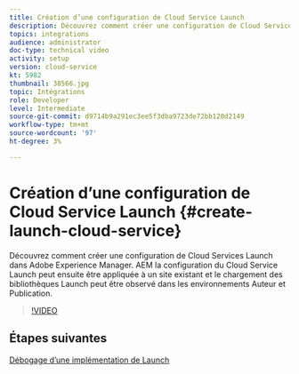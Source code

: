 ```yaml
---
title: Création d’une configuration de Cloud Service Launch
description: Découvrez comment créer une configuration de Cloud Services Launch. La configuration du Cloud Service Launch peut ensuite être appliquée à un site existant et le chargement des bibliothèques Launch peut être observé dans les environnements Auteur et Publication.
topics: integrations
audience: administrator
doc-type: technical video
activity: setup
version: cloud-service
kt: 5982
thumbnail: 38566.jpg
topic: Intégrations
role: Developer
level: Intermediate
source-git-commit: d9714b9a291ec3ee5f3dba9723de72bb120d2149
workflow-type: tm+mt
source-wordcount: '97'
ht-degree: 3%

---
```



# Création d’une configuration de Cloud Service Launch {#create-launch-cloud-service}

Découvrez comment créer une configuration de Cloud Services Launch dans Adobe Experience Manager. AEM la configuration du Cloud Service Launch peut ensuite être appliquée à un site existant et le chargement des bibliothèques Launch peut être observé dans les environnements Auteur et Publication.

>[!VIDEO](https://video.tv.adobe.com/v/38566?quality=12&learn=on)

## Étapes suivantes

[Débogage d’une implémentation de Launch](debug-launch-implementation.md)
